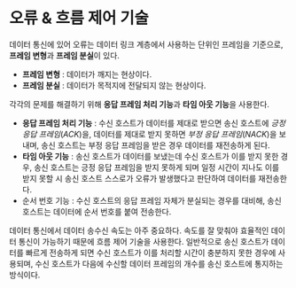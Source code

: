# 오류 & 흐름 제어 기술
데이터 통신에 있어 오류는 데이터 링크 계층에서 사용하는 단위인 프레임을 기준으로, **프레임 변형**과 **프레임 분실**이 있다.

- **프레임 변형** : 데이터가 깨지는 현상이다.
- **프레임 분실** : 데이터가 목적지에 전달되지 않는 현상이다.

각각의 문제를 해결하기 위해 **응답 프레임 처리 기능**과 **타임 아웃 기능**을 사용한다.

-  **응답 프레임 처리 기능** : 수신 호스트가 데이터를 제대로 받으면 송신 호스트에 *긍정 응답 프레임*(*ACK*)을, 데이터를 제대로 받지 못하면 *부정 응답 프레임*(*NACK*)을 보내며, 송신 호스트는 부정 응답 프레임을 받은 경우 데이터를 재전송하게 된다. 
-  **타임 아웃 기능** : 송신 호스트가 데이터를 보냈는데 수신 호스트가 이를 받지 못한 경우, 송신 호스트는 긍정 응답 프레임을 받지 못하게 되며 일정 시간이 지나도 이를 받지 못할 시 송신 호스트 스스로가 오류가 발생했다고 판단하여 데이터를 재전송한다.
- 순서 번호 기능 : 수신 호스트의 응답 프레임 자체가 분실되는 경우를 대비해, 송신 호스트는 데이터에 순서 번호를 붙여 전송한다.

데이터 통신에서 데이터 송수신 속도는 아주 중요하다. 속도를 잘 맞춰야 효율적인 데이터 통신이 가능하기 때문에 흐름 제어 기술을 사용한다.
일반적으로 송신 호스트가 데이터를 빠르게 전송하게 되면 수신 호스트가 이를 처리할 시간이 충분하지 못한 경우에 사용되며, 수신 호스트가 다음에 수신할 데이터 프레임의 개수를 송신 호스트에 통지하는 방식이다.
